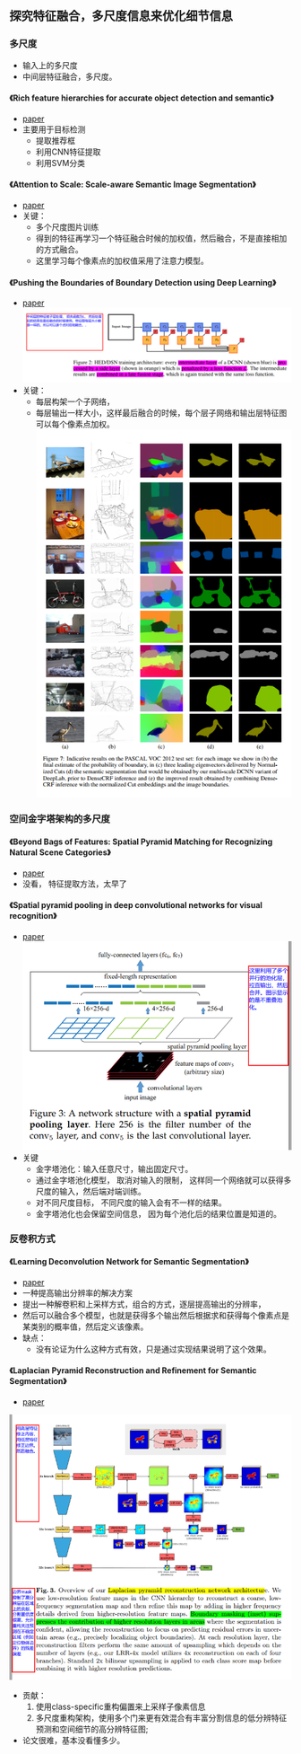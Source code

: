 ## 探究特征融合，多尺度信息来优化细节信息

### 多尺度
* 输入上的多尺度
* 中间层特征融合，多尺度。


#### 《Rich feature hierarchies for accurate object detection and semantic》
* [paper](paper/2013-Rich%20feature%20hierarchies%20for%20accurate%20object%20detection%20and%20semantic%20segmentation.pdf)
* 主要用于目标检测
    * 提取推荐框
    * 利用CNN特征提取
    * 利用SVM分类

#### 《Attention to Scale: Scale-aware Semantic Image Segmentation》
* [paper](paper/2016-Attention%20to%20scale%20Scale-aware%20semantic%20image%20segmentation.pdf)
* 关键：
    * 多个尺度图片训练
    * 得到的特征再学习一个特征融合时候的加权值，然后融合，不是直接相加的方式融合。
    * 这里学习每个像素点的加权值采用了注意力模型。

#### 《Pushing the Boundaries of Boundary Detection using Deep Learning》
* [paper](paper/2015-Pushing%20the%20Boundaries%20of%20Boundary%20Detection%20using%20Deep%20Learning.pdf) \
![](readme/Pushing_th_Boundaries_01.png)
* 关键：
    * 每层构架一个子网络，
    * 每层输出一样大小，这样最后融合的时候，每个层子网络和输出层特征图可以每个像素点加权。  \
    ![](readme/Pushing_th_Boundaries_02.png)
    

### 空间金字塔架构的多尺度

#### 《Beyond Bags of Features: Spatial Pyramid Matching for Recognizing Natural Scene Categories》
* [paper](paper/2006-Beyond%20Bags%20of%20Features%20Spatial%20Pyramid%20Matching%20for%20Recognizing%20Natural%20Scene%20Categories.pdf)
* 没看， 特征提取方法，太早了

#### 《Spatial pyramid pooling in deep convolutional networks for visual recognition》
* [paper](paper/2014-Spatial%20pyramid%20pooling%20in%20deep%20convolutional%20networks%20for%20visual%20recognition.pdf) \
![](readme/SPP_01.png)
* 关键
    * 金字塔池化：输入任意尺寸，输出固定尺寸。
    * 通过金字塔池化模型， 取消对输入的限制， 这样同一个网络就可以获得多尺度的输入，然后端对端训练。
    * 对不同尺度目标， 不同尺度的输入会有不一样的结果。
    * 金字塔池化也会保留空间信息， 因为每个池化后的结果位置是知道的。

### 反卷积方式

#### 《Learning Deconvolution Network for Semantic Segmentation》
* [paper](paper/2015-Learning%20Deconvlution%20Network%20for%20Semantic%20Segmentation.pdf)
* 一种提高输出分辨率的解决方案
* 提出一种解卷积和上采样方式，组合的方式，逐层提高输出的分辨率，
* 然后可以融合多个模型，也就是获得多个输出然后根据求和获得每个像素点是某类别的概率值，然后定义该像素。
* 缺点：
    * 没有论证为什么这种方式有效，只是通过实现结果说明了这个效果。
    
#### 《Laplacian Pyramid Reconstruction and Refinement for Semantic Segmentation》
* [paper](paper/2016-Laplacian%20Pyramid%20Reconstruction%20and%20Refinement%20for%20Semantic%20Segmentation.pdf)

![](readme/LRR_01.png)
* 贡献：
    1. 使用class-specific重构偏置来上采样子像素信息
    2. 多尺度重构架构，使用多个门来更有效混合有丰富分割信息的低分辨特征预测和空间细节的高分辨特征图;
* 论文很难，基本没看懂多少。